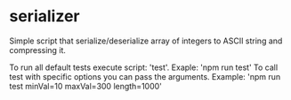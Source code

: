 # serializer
Simple script that serialize/deserialize array of integers to ASCII string and compressing it.

To run all default tests execute script: 'test'. Exaple: 'npm run test'
To call test with specific options you can pass the arguments. Example: 'npm run test minVal=10 maxVal=300 length=1000'
